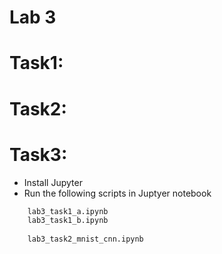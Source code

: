 Lab 3 
===================


# Task1:


# Task2:


# Task3:
   * Install Jupyter 
   * Run the following scripts in Juptyer notebook
```python
    lab3_task1_a.ipynb
    lab3_task1_b.ipynb
    
    lab3_task2_mnist_cnn.ipynb

```
